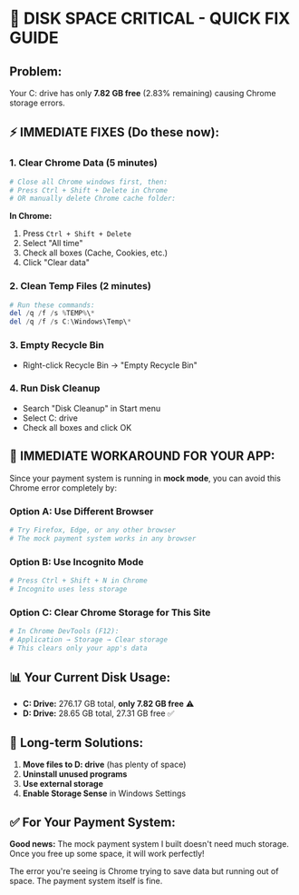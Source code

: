 # 🚨 DISK SPACE CRITICAL - QUICK FIX GUIDE

## Problem: 
Your C: drive has only **7.82 GB free** (2.83% remaining) causing Chrome storage errors.

## ⚡ IMMEDIATE FIXES (Do these now):

### 1. Clear Chrome Data (5 minutes)
```bash
# Close all Chrome windows first, then:
# Press Ctrl + Shift + Delete in Chrome
# OR manually delete Chrome cache folder:
```

**In Chrome:**
1. Press `Ctrl + Shift + Delete`
2. Select "All time" 
3. Check all boxes (Cache, Cookies, etc.)
4. Click "Clear data"

### 2. Clean Temp Files (2 minutes)
```powershell
# Run these commands:
del /q /f /s %TEMP%\*
del /q /f /s C:\Windows\Temp\*
```

### 3. Empty Recycle Bin
- Right-click Recycle Bin → "Empty Recycle Bin"

### 4. Run Disk Cleanup
- Search "Disk Cleanup" in Start menu
- Select C: drive
- Check all boxes and click OK

## 🎯 IMMEDIATE WORKAROUND FOR YOUR APP:

Since your payment system is running in **mock mode**, you can avoid this Chrome error completely by:

### Option A: Use Different Browser
```bash
# Try Firefox, Edge, or any other browser
# The mock payment system works in any browser
```

### Option B: Use Incognito Mode
```bash
# Press Ctrl + Shift + N in Chrome
# Incognito uses less storage
```

### Option C: Clear Chrome Storage for This Site
```bash
# In Chrome DevTools (F12):
# Application → Storage → Clear storage
# This clears only your app's data
```

## 📊 Your Current Disk Usage:
- **C: Drive:** 276.17 GB total, **only 7.82 GB free** ⚠️
- **D: Drive:** 28.65 GB total, 27.31 GB free ✅

## 🔧 Long-term Solutions:
1. **Move files to D: drive** (has plenty of space)
2. **Uninstall unused programs**
3. **Use external storage**
4. **Enable Storage Sense** in Windows Settings

## ✅ For Your Payment System:
**Good news:** The mock payment system I built doesn't need much storage. Once you free up some space, it will work perfectly!

The error you're seeing is Chrome trying to save data but running out of space. The payment system itself is fine.
